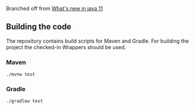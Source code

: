 Branched off from [What's new in java 11](https://github.com/bmuschko/whats-new-in-java-11)

## Building the code

The repository contains build scripts for Maven and Gradle. For building the project the checked-in Wrappers should be used.

### Maven

```
./mvnw test
```

### Gradle

```
./gradlew test
```

